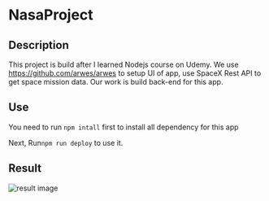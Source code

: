 # NasaProject

## Description
This project is build after I learned Nodejs course on Udemy. We use https://github.com/arwes/arwes to setup UI of app, use SpaceX Rest API to get space mission data. Our work is build back-end for this app.

## Use

You need to run ```npm intall``` first to install all dependency for this app

Next, Run```npm run deploy``` to use it.

## Result
![result image](./result.png)
